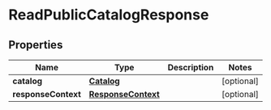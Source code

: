 

# ReadPublicCatalogResponse


## Properties

| Name | Type | Description | Notes |
|------------ | ------------- | ------------- | -------------|
|**catalog** | [**Catalog**](Catalog.md) |  |  [optional] |
|**responseContext** | [**ResponseContext**](ResponseContext.md) |  |  [optional] |



